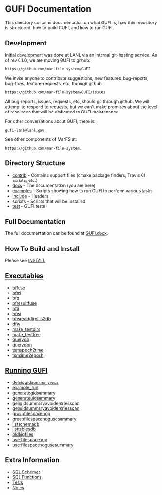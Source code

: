 # GUFI Documentation
This directory contains documentation on what GUFI is, how this repository is structured,
how to build GUFI, and how to run GUFI.

## Development

Initial development was done at LANL via an internal git-hosting service.
As of rev 0.1.0, we are moving GUFI to github:

    https://github.com/mar-file-system/GUFI

We invite anyone to contribute suggestions, new features, bug-reports,
bug-fixes, feature-requests, etc, through github:

    https://github.com/mar-file-system/GUFI/issues

All bug-reports, issues, requests, etc, should go through github.
We will attempt to respond to requests, but we can't make promises about
the level of resources that will be dedicated to GUFI maintenance.

For other conversations about GUFI, there is:

    gufi-lanl@lanl.gov

See other components of MarFS at:

    https://github.com/mar-file-system.

## Directory Structure
- [contrib](/contrib)   - Contains support files (cmake package finders, Travis CI scripts, etc.)
- [docs](/docs)         - The documentation (you are here)
- [examples](/examples) - Scripts showing how to run GUFI to perform various tasks
- [include](/include)   - Headers
- [scripts](/scripts)   - Scripts that will be installed
- [test](/test)         - GUFI tests

## Full Documentation
The full documentation can be found at [GUFI.docx](GUFI.docx).

## How To Build and Install
Please see [INSTALL](/INSTALL).

## [Executables](/src)
- [bffuse](bffuse)
- [bfmi](bfmi)
- [bfq](bfq)
- [bfresultfuse](bfresultfuse)
- [bfti](bfti)
- [bfwi](bfwi)
- [bfwreaddirplus2db](bfwreaddriplus2b)
- [dfw](dfw)
- [make_testdirs](make_testdirs)
- [make_testtree](make_testtree)
- [querydb](querydb)
- [querydbn](querydbn)
- [tsmepoch2time](tsmepoch2time)
- [tsmtime2epoch](tsmtime2epoch)

## [Running GUFI](/examples)
- [deluidgidsummaryrecs](/examples/deluidgidsummaryrecs)
- [example_run](/examples/example_run)
- [generategidsummary](/examples/generategidsummary)
- [generateuidsummary](/examples/generateuidsummary)
- [gengidsummaryavoidentriesscan](/examples/gengidsummaryavoidentriesscan)
- [genuidsummaryavoidentriesscan](/examples/genuidsummaryavoidentriesscan)
- [groupfilespacehog](/examples/groupfilespacehog)
- [groupfilespacehogusesummary](/examples/groupfilespacehogusesummary)
- [listschemadb](/examples/listschemadb)
- [listtablesdb](/examples/listtablesdb)
- [oldbigfiles](/examples/oldbigfiles)
- [userfilespacehog](/examples/userfilespacehog)
- [userfilespacehogusesummary](/examples/userfilespacehogusesummary)

## Extra Information
- [SQL Schemas](SQLSchemas)
- [SQL Functions](SQLFunctions)
- [Tests](tests)
- [Notes](NOTES.txt)